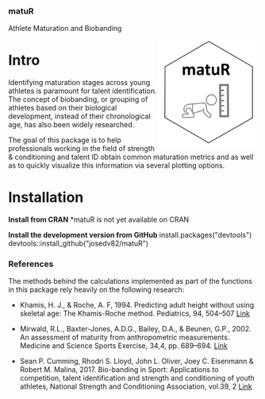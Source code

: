 ### matuR
Athlete Maturation and Biobanding

<img src="man/matur_logo.PNG" align="right" width="200" />

# Intro
Identifying maturation stages across young athletes is paramount for talent identification. The concept of biobanding, or grouping of athletes based on their biological development, instead of their chronological age, has also been widely researched.   
  
The goal of this package is to help professionals working in the field of strength & conditioning and talent ID obtain common maturation metrics and as well as to quickly visualize this information via several plotting options.  

# Installation

**Install from CRAN**
*matuR is not yet available on CRAN

**Install the development version from GitHub**
install.packages("devtools")
devtools::install_github("josedv82/matuR")

### References
The methods behind the calculations implemented as part of the functions in this package rely heavily on the following research:

* Khamis, H. J., & Roche, A. F, 1994. Predicting adult height without using skeletal age: The Khamis-Roche method. Pediatrics, 94, 504–507 [Link](https://pubmed.ncbi.nlm.nih.gov/7936860/)  

* Mirwald, R.L., Baxter-Jones, A.D.G., Bailey, D.A., & Beunen, G.P., 2002. An assessment of maturity from anthropometric measurements. Medicine and Science Sports Exercise, 34,4, pp. 689–694. [Link](https://pubmed.ncbi.nlm.nih.gov/11932580/)

* Sean P. Cumming, Rhodri S. Lloyd, John L. Oliver, Joey C. Eisenmann & Robert M. Malina, 2017. Bio-banding in Sport: Applications to competition, talent identification and strength and conditioning of youth athletes, National Strength and Conditioning Association, vol.39, 2 [Link](https://journals.lww.com/nsca-scj/Abstract/2017/04000/Bio_banding_in_Sport__Applications_to_Competition,.6.aspx)
